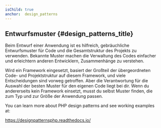 ```yaml
---
isChild: true
anchor:  design_patterns
---
```


## Entwurfsmuster {#design_patterns_title}

Beim Entwurf einer Anwendung ist es hilfreich, gebräuchliche Entwurfsmuster für Code und die Gesamtstruktur des Projekts zu verwenden. Bekannte Muster machen die Verwaltung des Codes einfacher und erleichtern anderen Entwicklern, Zusammenhänge zu verstehen.

Wird ein Framework eingesetzt, basiert der Großteil der übergeordneten Code- und Projektstruktur auf diesem Framework, und viele Entscheidungen sind vorweg getroffen. Aber die Verantwortung für die Auswahl der besten Muster für den eigenen Code liegt bei dir. Wenn du andererseits kein Framework einsetzt, musst du selbst Muster finden, die zum Typ und zur Größe der Anwendung passen.

You can learn more about PHP design patterns and see working examples at:

<https://designpatternsphp.readthedocs.io/>
